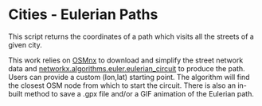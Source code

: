 # Cities - Eulerian Paths

This script returns the coordinates of a path which visits all the streets of a given city.

This work relies on [OSMnx](https://github.com/gboeing/osmnx) to download and simplify the street network data and [networkx.algorithms.euler.eulerian_circuit](https://networkx.org/documentation/stable/reference/algorithms/generated/networkx.algorithms.euler.eulerian_circuit.html) to produce the path. Users can provide a custom (lon,lat) starting point. The algorithm will find the closest OSM node from which to start the circuit. There is also an in-built method to save a .gpx file and/or a GIF animation of the Eulerian path.
